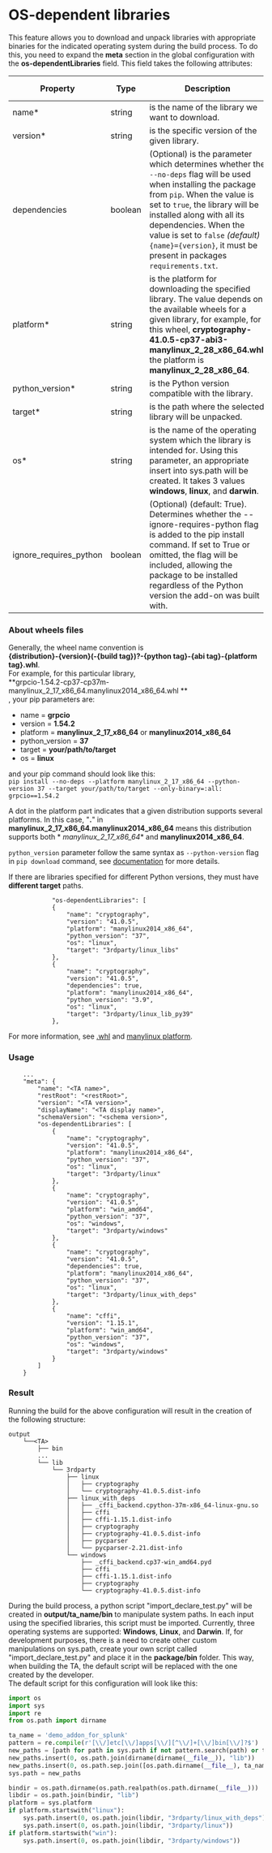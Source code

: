 # OS-dependent libraries

This feature allows you to download and unpack libraries with appropriate binaries for the indicated operating system
during the build process.
To do this, you need to expand the **meta** section in the global configuration with the **os-dependentLibraries**
field. This field takes the following attributes:

| Property                                               | Type    | Description                                                                                                                                                                                                                                                                                                                                        | default value |
|--------------------------------------------------------|---------|----------------------------------------------------------------------------------------------------------------------------------------------------------------------------------------------------------------------------------------------------------------------------------------------------------------------------------------------------|---------------|
| name<span class="required-asterisk">*</span>           | string  | is the name of the library we want to download.                                                                                                                                                                                                                                                                                                    | -             |
| version<span class="required-asterisk">*</span>        | string  | is the specific version of the given library.                                                                                                                                                                                                                                                                                                      | -             |
| dependencies                                           | boolean | (Optional) is the parameter which determines whether the `--no-deps` flag will be used when installing the package from `pip`. When the value is set to `true`, the library will be installed along with all its dependencies. When the value is set to `false` *(default)* `{name}={version}`, it must be present in packages `requirements.txt`. | false         |
| platform<span class="required-asterisk">*</span>       | string  | is the platform for downloading the specified library. The value depends on the available wheels for a given library, for example, for this wheel, **cryptography-41.0.5-cp37-abi3-manylinux_2_28_x86_64.whl**, the platform is **manylinux_2_28_x86_64**.                                                                                         | -             |
| python_version<span class="required-asterisk">*</span> | string  | is the Python version compatible with the library.                                                                                                                                                                                                                                                                                                 | -             |
| target<span class="required-asterisk">*</span>         | string  | is the path where the selected library will be unpacked.                                                                                                                                                                                                                                                                                           | -             |
| os<span class="required-asterisk">*</span>             | string  | is the name of the operating system which the library is intended for. Using this parameter, an appropriate insert into sys.path will be created. It takes 3 values **windows**, **linux**, and **darwin**.                                                                                                                                        | -             |
| ignore_requires_python                                 | boolean | (Optional) (default: True). Determines whether the --ignore-requires-python flag is added to the pip install command. If set to True or omitted, the flag will be included, allowing the package to be installed regardless of the Python version the add-on was built with.                                                                       | -             |

### About wheels files

Generally, the wheel name convention is <br>**{distribution}-{version}(-{build tag})?-{python tag}-{abi tag}-{platform
tag}.whl**.<br>
For example, for this particular library, <br>**grpcio-1.54.2-cp37-cp37m-manylinux_2_17_x86_64.manylinux2014_x86_64.whl
**<br>,
your pip parameters are:

* name = **grpcio**
* version = **1.54.2**
* platform = **manylinux_2_17_x86_64** or **manylinux2014_x86_64**
* python_version = **37**
* target = **your/path/to/target**
* os = **linux**

and your pip command should look like this:<br>
`pip install --no-deps --platform manylinux_2_17_x86_64 --python-version 37 --target your/path/to/target --only-binary=:all: grpcio==1.54.2`

A dot in the platform part indicates that a given distribution supports several platforms.
In this case, "**.**" in **manylinux_2_17_x86_64.manylinux2014_x86_64** means this distribution supports both *
*manylinux_2_17_x86_64** and **manylinux2014_x86_64**.

`python_version` parameter follow the same syntax as `--python-version` flag in `pip download` command,
see [documentation](https://pip.pypa.io/en/stable/cli/pip_download/#cmdoption-python-version) for more details.

If there are libraries specified for different Python versions, they must have **different target** paths.

```
            "os-dependentLibraries": [
            {
                "name": "cryptography",
                "version": "41.0.5",
                "platform": "manylinux2014_x86_64",
                "python_version": "37",
                "os": "linux",
                "target": "3rdparty/linux_libs"
            },
            {
                "name": "cryptography",
                "version": "41.0.5",
                "dependencies": true,
                "platform": "manylinux2014_x86_64",
                "python_version": "3.9",
                "os": "linux",
                "target": "3rdparty/linux_lib_py39"
            },
```

For more information, see [.whl](https://www.youtube.com/watch?v=4L0Jb3Ku81s)
and [manylinux platform](https://www.youtube.com/watch?v=80j-MRtHMek).

### Usage

```
    ...
    "meta": {
        "name": "<TA name>",
        "restRoot": "<restRoot>",
        "version": "<TA version>",
        "displayName": "<TA display name>",
        "schemaVersion": "<schema version>",
        "os-dependentLibraries": [
            {
                "name": "cryptography",
                "version": "41.0.5",
                "platform": "manylinux2014_x86_64",
                "python_version": "37",
                "os": "linux",
                "target": "3rdparty/linux"
            },
            {
                "name": "cryptography",
                "version": "41.0.5",
                "platform": "win_amd64",
                "python_version": "37",
                "os": "windows",
                "target": "3rdparty/windows"
            },
            {
                "name": "cryptography",
                "version": "41.0.5",
                "dependencies": true,
                "platform": "manylinux2014_x86_64",
                "python_version": "37",
                "os": "linux",
                "target": "3rdparty/linux_with_deps"
            },
            {
                "name": "cffi",
                "version": "1.15.1",
                "platform": "win_amd64",
                "python_version": "37",
                "os": "windows",
                "target": "3rdparty/windows"
            }
        ]
    }
```

### Result

Running the build for the above configuration will result in the creation of the following structure:

```
output
    └──<TA>
        ├── bin
        ...
        └── lib
            └── 3rdparty
                ├── linux
                │   ├── cryptography
                │   └── cryptography-41.0.5.dist-info
                ├── linux_with_deps
                │   ├── _cffi_backend.cpython-37m-x86_64-linux-gnu.so
                │   ├── cffi
                │   ├── cffi-1.15.1.dist-info
                │   ├── cryptography
                │   ├── cryptography-41.0.5.dist-info
                │   ├── pycparser
                │   └── pycparser-2.21.dist-info
                └── windows
                    ├── _cffi_backend.cp37-win_amd64.pyd
                    ├── cffi
                    ├── cffi-1.15.1.dist-info
                    ├── cryptography
                    └── cryptography-41.0.5.dist-info

```  

During the build process, a python script "import_declare_test.py" will be created in **output/ta_name/bin** to
manipulate system paths.
In each input using the specified libraries, this script must be imported.
Currently, three operating systems are supported: **Windows**, **Linux**, and **Darwin**.
If, for development purposes, there is a need to create other custom manipulations on sys.path,
create your own script called "import_declare_test.py" and place it in the **package/bin** folder.
This way, when building the TA, the default script will be replaced with the one created by the developer.  
The default script for this configuration will look like this:

```python
import os
import sys
import re
from os.path import dirname

ta_name = 'demo_addon_for_splunk'
pattern = re.compile(r'[\\/]etc[\\/]apps[\\/][^\\/]+[\\/]bin[\\/]?$')
new_paths = [path for path in sys.path if not pattern.search(path) or ta_name in path]
new_paths.insert(0, os.path.join(dirname(dirname(__file__)), "lib"))
new_paths.insert(0, os.path.sep.join([os.path.dirname(__file__), ta_name]))
sys.path = new_paths

bindir = os.path.dirname(os.path.realpath(os.path.dirname(__file__)))
libdir = os.path.join(bindir, "lib")
platform = sys.platform
if platform.startswith("linux"):
    sys.path.insert(0, os.path.join(libdir, "3rdparty/linux_with_deps"))
    sys.path.insert(0, os.path.join(libdir, "3rdparty/linux"))
if platform.startswith("win"):
    sys.path.insert(0, os.path.join(libdir, "3rdparty/windows"))
```
